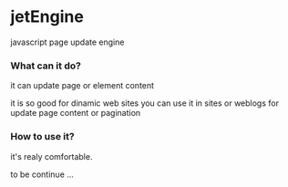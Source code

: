 # jetEngine
 javascript page update engine

### What can it do?
it can update page or element content

it is so good for dinamic web sites
you can use it in sites or weblogs for update page content or pagination

### How to use it?
it's realy comfortable.

to be continue ...
